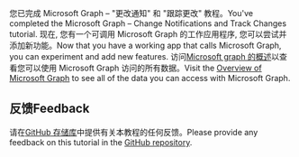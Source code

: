 <!-- markdownlint-disable MD002 MD041 -->

<span data-ttu-id="87ed8-101">您已完成 Microsoft Graph – "更改通知" 和 "跟踪更改" 教程。</span><span class="sxs-lookup"><span data-stu-id="87ed8-101">You've completed the Microsoft Graph – Change Notifications and Track Changes tutorial.</span></span> <span data-ttu-id="87ed8-102">现在, 您有一个可调用 Microsoft Graph 的工作应用程序, 您可以尝试并添加新功能。</span><span class="sxs-lookup"><span data-stu-id="87ed8-102">Now that you have a working app that calls Microsoft Graph, you can experiment and add new features.</span></span> <span data-ttu-id="87ed8-103">访问[Microsoft graph 的概述](/graph/overview)以查看您可以使用 Microsoft Graph 访问的所有数据。</span><span class="sxs-lookup"><span data-stu-id="87ed8-103">Visit the [Overview of Microsoft Graph](/graph/overview) to see all of the data you can access with Microsoft Graph.</span></span>

## <a name="feedback"></a><span data-ttu-id="87ed8-104">反馈</span><span class="sxs-lookup"><span data-stu-id="87ed8-104">Feedback</span></span>

<span data-ttu-id="87ed8-105">请在[GitHub 存储库](https://github.com/microsoftgraph/msgraph-training-changenotifications)中提供有关本教程的任何反馈。</span><span class="sxs-lookup"><span data-stu-id="87ed8-105">Please provide any feedback on this tutorial in the [GitHub repository](https://github.com/microsoftgraph/msgraph-training-changenotifications).</span></span>